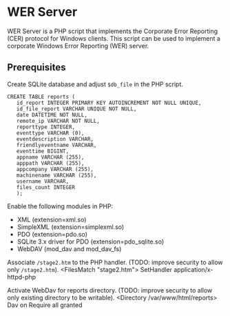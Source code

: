 # WER Server #

WER Server is a PHP script that implements the Corporate Error Reporting (CER) protocol for Windows clients.
This script can be used to implement a corporate Windows Error Reporting (WER) server.

## Prerequisites ##

Create SQLite database and adjust `$db_file` in the PHP script.

```
CREATE TABLE reports (
   id_report INTEGER PRIMARY KEY AUTOINCREMENT NOT NULL UNIQUE,
   id_file_report VARCHAR UNIQUE NOT NULL,
   date DATETIME NOT NULL,
   remote_ip VARCHAR NOT NULL,
   reporttype INTEGER,
   eventtype VARCHAR (0),
   eventdescription VARCHAR,
   friendlyeventname VARCHAR,
   eventtime BIGINT,
   appname VARCHAR (255),
   apppath VARCHAR (255),
   appcompany VARCHAR (255),
   machinename VARCHAR (255),
   username VARCHAR,
   files_count INTEGER
   );
```

Enable the following modules in PHP:
 * XML (extension=xml.so)
 * SimpleXML (extension=simplexml.so)
 * PDO (extension=pdo.so)
 * SQLite 3.x driver for PDO (extension=pdo_sqlite.so)
 * WebDAV (mod_dav and mod_dav_fs)

Associate `/stage2.htm` to the PHP handler. (TODO: improve security to allow only `/stage2.htm`).
   <FilesMatch "stage2.htm">
      SetHandler application/x-httpd-php
   </FilesMatch>

Activate WebDav for reports directory. (TODO: improve security to allow only existing directory to be writable).
   <Directory /var/www/html/reports>
      Dav on
      <LimitExcept PUT>
         Require all granted
      </LimitExcept>
   </Directory>